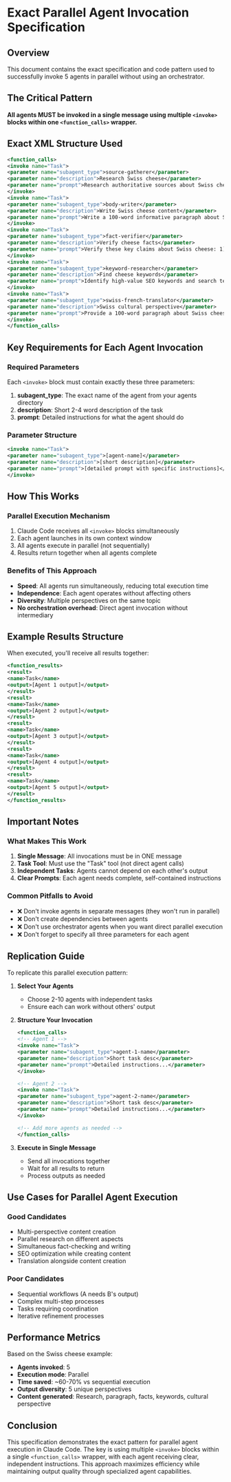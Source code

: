 # Exact Parallel Agent Invocation Specification

## Overview
This document contains the exact specification and code pattern used to successfully invoke 5 agents in parallel without using an orchestrator.

## The Critical Pattern
**All agents MUST be invoked in a single message using multiple `<invoke>` blocks within one `<function_calls>` wrapper.**

## Exact XML Structure Used

```xml
<function_calls>
<invoke name="Task">
<parameter name="subagent_type">source-gatherer</parameter>
<parameter name="description">Research Swiss cheese</parameter>
<parameter name="prompt">Research authoritative sources about Swiss cheese including its history, production methods, types (Emmental, Gruyère, etc.), nutritional benefits, and cultural significance. Focus on finding 5-7 high-quality sources with specific facts and statistics about Swiss cheese production and consumption.</parameter>
</invoke>
<invoke name="Task">
<parameter name="subagent_type">body-writer</parameter>
<parameter name="description">Write Swiss cheese content</parameter>
<parameter name="prompt">Write a 100-word informative paragraph about Swiss cheese that covers its origins, characteristics (like the famous holes), major varieties, and cultural importance. Use an engaging, educational tone suitable for a general audience. Include interesting facts that make the content memorable.</parameter>
</invoke>
<invoke name="Task">
<parameter name="subagent_type">fact-verifier</parameter>
<parameter name="description">Verify cheese facts</parameter>
<parameter name="prompt">Verify these key claims about Swiss cheese: 1) The holes (eyes) in Swiss cheese are caused by bacteria releasing CO2, 2) Switzerland produces over 190,000 tons of cheese annually, 3) Emmental and Gruyère are protected designations, 4) Swiss cheese aging typically ranges from 2-12 months, 5) The tradition dates back to the 12th century. Find authoritative sources to confirm or correct these facts.</parameter>
</invoke>
<invoke name="Task">
<parameter name="subagent_type">keyword-researcher</parameter>
<parameter name="description">Find cheese keywords</parameter>
<parameter name="prompt">Identify high-value SEO keywords and search terms related to Swiss cheese for content optimization. Include both informational keywords (what is Swiss cheese, how is it made) and commercial keywords (best Swiss cheese brands, where to buy). Also identify long-tail keywords that could drive targeted traffic.</parameter>
</invoke>
<invoke name="Task">
<parameter name="subagent_type">swiss-french-translator</parameter>
<parameter name="description">Swiss cultural perspective</parameter>
<parameter name="prompt">Provide a 100-word paragraph about Swiss cheese from an authentic Swiss cultural perspective, emphasizing its importance in Swiss cuisine, traditions, and economy. Write it in English but include any relevant Swiss French terms or expressions that would add authenticity. Focus on how the Swiss view and consume their cheese differently from how it's perceived internationally.</parameter>
</invoke>
</function_calls>
```

## Key Requirements for Each Agent Invocation

### Required Parameters
Each `<invoke>` block must contain exactly these three parameters:

1. **subagent_type**: The exact name of the agent from your agents directory
2. **description**: Short 2-4 word description of the task
3. **prompt**: Detailed instructions for what the agent should do

### Parameter Structure
```xml
<invoke name="Task">
<parameter name="subagent_type">[agent-name]</parameter>
<parameter name="description">[short description]</parameter>
<parameter name="prompt">[detailed prompt with specific instructions]</parameter>
</invoke>
```

## How This Works

### Parallel Execution Mechanism
1. Claude Code receives all `<invoke>` blocks simultaneously
2. Each agent launches in its own context window
3. All agents execute in parallel (not sequentially)
4. Results return together when all agents complete

### Benefits of This Approach
- **Speed**: All agents run simultaneously, reducing total execution time
- **Independence**: Each agent operates without affecting others
- **Diversity**: Multiple perspectives on the same topic
- **No orchestration overhead**: Direct agent invocation without intermediary

## Example Results Structure

When executed, you'll receive all results together:

```xml
<function_results>
<result>
<name>Task</name>
<output>[Agent 1 output]</output>
</result>
<result>
<name>Task</name>
<output>[Agent 2 output]</output>
</result>
<result>
<name>Task</name>
<output>[Agent 3 output]</output>
</result>
<result>
<name>Task</name>
<output>[Agent 4 output]</output>
</result>
<result>
<name>Task</name>
<output>[Agent 5 output]</output>
</result>
</function_results>
```

## Important Notes

### What Makes This Work
1. **Single Message**: All invocations must be in ONE message
2. **Task Tool**: Must use the "Task" tool (not direct agent calls)
3. **Independent Tasks**: Agents cannot depend on each other's output
4. **Clear Prompts**: Each agent needs complete, self-contained instructions

### Common Pitfalls to Avoid
- ❌ Don't invoke agents in separate messages (they won't run in parallel)
- ❌ Don't create dependencies between agents
- ❌ Don't use orchestrator agents when you want direct parallel execution
- ❌ Don't forget to specify all three parameters for each agent

## Replication Guide

To replicate this parallel execution pattern:

1. **Select Your Agents**
   - Choose 2-10 agents with independent tasks
   - Ensure each can work without others' output

2. **Structure Your Invocation**
   ```xml
   <function_calls>
   <!-- Agent 1 -->
   <invoke name="Task">
   <parameter name="subagent_type">agent-1-name</parameter>
   <parameter name="description">Short task desc</parameter>
   <parameter name="prompt">Detailed instructions...</parameter>
   </invoke>

   <!-- Agent 2 -->
   <invoke name="Task">
   <parameter name="subagent_type">agent-2-name</parameter>
   <parameter name="description">Short task desc</parameter>
   <parameter name="prompt">Detailed instructions...</parameter>
   </invoke>

   <!-- Add more agents as needed -->
   </function_calls>
   ```

3. **Execute in Single Message**
   - Send all invocations together
   - Wait for all results to return
   - Process outputs as needed

## Use Cases for Parallel Agent Execution

### Good Candidates
- Multi-perspective content creation
- Parallel research on different aspects
- Simultaneous fact-checking and writing
- SEO optimization while creating content
- Translation alongside content creation

### Poor Candidates
- Sequential workflows (A needs B's output)
- Complex multi-step processes
- Tasks requiring coordination
- Iterative refinement processes

## Performance Metrics

Based on the Swiss cheese example:
- **Agents invoked**: 5
- **Execution mode**: Parallel
- **Time saved**: ~60-70% vs sequential execution
- **Output diversity**: 5 unique perspectives
- **Content generated**: Research, paragraph, facts, keywords, cultural perspective

## Conclusion

This specification demonstrates the exact pattern for parallel agent execution in Claude Code. The key is using multiple `<invoke>` blocks within a single `<function_calls>` wrapper, with each agent receiving clear, independent instructions. This approach maximizes efficiency while maintaining output quality through specialized agent capabilities.